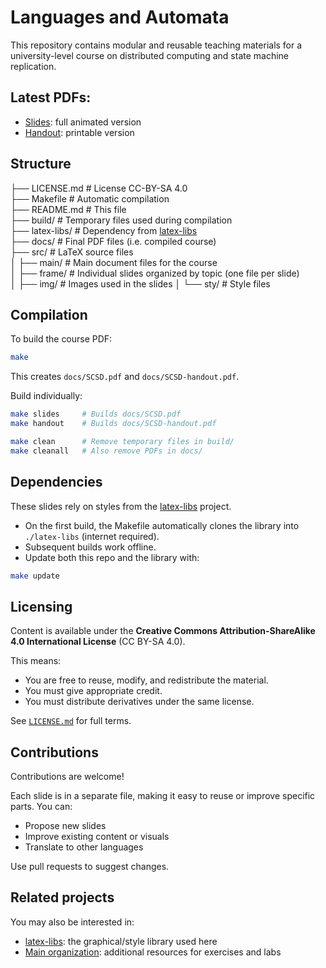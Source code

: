 # Languages and Automata

This repository contains modular and reusable teaching materials for a university-level course on distributed computing and state machine replication.


## Latest PDFs:
- [Slides](https://DistributedComputing.github.io/CM/SCSD.pdf): full animated version
- [Handout](https://DistributedComputing.github.io/CM/SCSD-handout.pdf): printable version


## Structure

├── LICENSE.md            # License CC-BY-SA 4.0  
├── Makefile              # Automatic compilation  
├── README.md             # This file  
├── build/                # Temporary files used during compilation  
├── latex-libs/           # Dependency from [latex-libs](https://github.com/MatthieuPerrin/latex-libs)  
├── docs/                 # Final PDF files (i.e. compiled course)  
├── src/                  # LaTeX source files  
│   ├── main/             # Main document files for the course  
│   ├── frame/            # Individual slides organized by topic (one file per slide)  
│   ├── img/              # Images used in the slides
│   └── sty/              # Style files


## Compilation

To build the course PDF:

```bash
make
```

This creates `docs/SCSD.pdf` and `docs/SCSD-handout.pdf`.

Build individually:

```bash
make slides     # Builds docs/SCSD.pdf
make handout    # Builds docs/SCSD-handout.pdf

make clean      # Remove temporary files in build/
make cleanall   # Also remove PDFs in docs/
```


## Dependencies

These slides rely on styles from the [latex-libs](https://github.com/MatthieuPerrin/latex-libs) project.
- On the first build, the Makefile automatically clones the library into `./latex-libs` (internet required).
- Subsequent builds work offline.
- Update both this repo and the library with:

```bash
make update
```


## Licensing

Content is available under the **Creative Commons Attribution-ShareAlike 4.0 International License** (CC BY-SA 4.0).

This means:
- You are free to reuse, modify, and redistribute the material.
- You must give appropriate credit.
- You must distribute derivatives under the same license.

See [`LICENSE.md`](LICENSE.md) for full terms.


## Contributions

Contributions are welcome!

Each slide is in a separate file, making it easy to reuse or improve specific parts. You can:
- Propose new slides
- Improve existing content or visuals
- Translate to other languages

Use pull requests to suggest changes.


## Related projects

You may also be interested in:
- [latex-libs](https://github.com/MatthieuPerrin/latex-libs): the graphical/style library used here
- [Main organization](https://github.com/DistributedComputing/): additional resources for exercises and labs 

